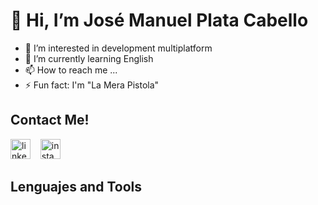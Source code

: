 # 👋 Hi, I’m José Manuel Plata Cabello
- 👀 I’m interested in development multiplatform
- 🌱 I’m currently learning English
- 📫 How to reach me ...
- ⚡ Fun fact: I'm "La Mera Pistola"

## Contact Me!
[<img src='https://raw.githubusercontent.com/proyectox123/proyectox123/master/images/icons/linkedin.png' alt='linkedin' height='32'>](www.linkedin.com/in/jose-manuel-plata-cabello-1781b0338)
&nbsp;&nbsp;
[<img src='https://raw.githubusercontent.com/proyectox123/proyectox123/master/images/icons/instagram.png' alt='instagram' height='32'>](https://www.instagram.com/platacabello/)
## Lenguajes and Tools

<!---
SilverHairJM/SilverHairJM is a ✨ special ✨ repository because its `README.md` (this file) appears on your GitHub profile.
You can click the Preview link to take a look at your changes.
--->
